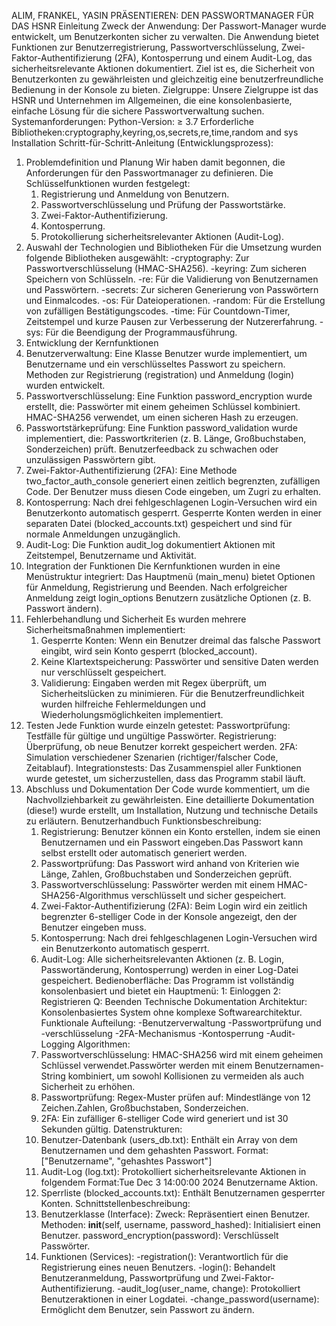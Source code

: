 ALIM, FRANKEL, YASIN PRÄSENTIEREN: DEN  PASSWORTMANAGER FÜR DAS HSNR
Einleitung
 Zweck der Anwendung:
     Der Passwort-Manager wurde entwickelt, um Benutzerkonten sicher zu verwalten. Die Anwendung bietet Funktionen zur Benutzerregistrierung, Passwortverschlüsselung, Zwei-Faktor-Authentifizierung 
    (2FA), Kontosperrung und einem Audit-Log, das sicherheitsrelevante Aktionen dokumentiert. Ziel ist 
    es, die Sicherheit von Benutzerkonten zu gewährleisten und gleichzeitig eine benutzerfreundliche 
    Bedienung in der Konsole zu bieten.
 Zielgruppe:
   Unsere Zielgruppe ist das HSNR und Unternehmen im Allgemeinen, die eine konsolenbasierte,  einfache Lösung für die sichere Passwortverwaltung suchen.
 Systemanforderungen:
   Python-Version: ≥ 3.7
 Erforderliche Bibliotheken:cryptography,keyring,os,secrets,re,time,random and sys 
Installation
 Schritt-für-Schritt-Anleitung (Entwicklungsprozess):
 1. Problemdefinition und Planung
   Wir haben damit begonnen, die Anforderungen für den Passwortmanager zu definieren.
   Die Schlüsselfunktionen wurden festgelegt:
     1. Registrierung und Anmeldung von Benutzern.
     2. Passwortverschlüsselung und Prüfung der Passwortstärke.
     3. Zwei-Faktor-Authentifizierung.
     4. Kontosperrung.
     5. Protokollierung sicherheitsrelevanter Aktionen (Audit-Log).
 2. Auswahl der Technologien und Bibliotheken
   Für die Umsetzung wurden folgende Bibliotheken ausgewählt:
     -cryptography: Zur Passwortverschlüsselung (HMAC-SHA256).
     -keyring: Zum sicheren Speichern von Schlüsseln.
     -re: Für die Validierung von Benutzernamen und Passwörtern.
     -secrets: Zur sicheren Generierung von Passwörtern und Einmalcodes.
     -os: Für Dateioperationen.
     -random: Für die Erstellung von zufälligen Bestätigungscodes.
     -time: Für Countdown-Timer, Zeitstempel und kurze Pausen zur Verbesserung der  Nutzererfahrung.
     -sys:  Für die Beendigung der Programmausführung.
 3. Entwicklung der Kernfunktionen
   1. Benutzerverwaltung:
     Eine Klasse Benutzer wurde implementiert, um Benutzername und ein verschlüsseltes Passwort zu speichern.
     Methoden zur Registrierung (registration) und Anmeldung (login) wurden entwickelt.
   2. Passwortverschlüsselung:
   Eine Funktion password_encryption wurde erstellt, die:
     Passwörter mit einem geheimen Schlüssel kombiniert.
     HMAC-SHA256 verwendet, um einen sicheren Hash zu erzeugen.
   3. Passwortstärkeprüfung:
     Eine Funktion password_validation wurde implementiert, die:
     Passwortkriterien (z. B. Länge, Großbuchstaben, Sonderzeichen) prüft.
     Benutzerfeedback zu schwachen oder unzulässigen Passwörtern gibt.
   4. Zwei-Faktor-Authentifizierung (2FA):
     Eine Methode two_factor_auth_console generiert einen zeitlich begrenzten, zufälligen Code.
     Der Benutzer muss diesen Code eingeben, um Zugri zu erhalten.
   5. Kontosperrung:
     Nach drei fehlgeschlagenen Login-Versuchen wird ein Benutzerkonto automatisch gesperrt.
     Gesperrte Konten werden in einer separaten Datei (blocked_accounts.txt) gespeichert und 
     sind für normale Anmeldungen unzugänglich.
 6. Audit-Log:
   Die Funktion audit_log dokumentiert Aktionen mit Zeitstempel, Benutzername und Aktivität.
 4. Integration der Funktionen
   Die Kernfunktionen wurden in eine Menüstruktur integriert:
     Das Hauptmenü (main_menu) bietet Optionen für Anmeldung, Registrierung und Beenden.
     Nach erfolgreicher Anmeldung zeigt login_options Benutzern zusätzliche Optionen (z. B. Passwort ändern).
 5. Fehlerbehandlung und Sicherheit
   Es wurden mehrere Sicherheitsmaßnahmen implementiert:
     1. Gesperrte Konten: Wenn ein Benutzer dreimal das falsche Passwort eingibt, wird sein Konto gesperrt (blocked_account).
     2. Keine Klartextspeicherung: Passwörter und sensitive Daten werden nur verschlüsselt gespeichert.
     3. Validierung: Eingaben werden mit Regex überprüft, um Sicherheitslücken zu minimieren.
     Für die Benutzerfreundlichkeit wurden hilfreiche Fehlermeldungen und Wiederholungsmöglichkeiten implementiert.
 6. Testen
   Jede Funktion wurde einzeln getestet:
     Passwortprüfung: Testfälle für gültige und ungültige Passwörter.
     Registrierung: Überprüfung, ob neue Benutzer korrekt gespeichert werden.
     2FA: Simulation verschiedener Szenarien (richtiger/falscher Code, Zeitablauf).
     Integrationstests: Das Zusammenspiel aller Funktionen wurde getestet, um sicherzustellen, dass das Programm stabil läuft.
 7. Abschluss und Dokumentation
   Der Code wurde kommentiert, um die Nachvollziehbarkeit zu gewährleisten.
   Eine detaillierte Dokumentation (diese!) wurde erstellt, um Installation, Nutzung und technische Details zu erläutern.
  Benutzerhandbuch
   Funktionsbeschreibung:
     1. Registrierung:
       Benutzer können ein Konto erstellen, indem sie einen Benutzernamen und ein Passwort eingeben.Das Passwort kann selbst erstellt oder automatisch generiert werden.
     2. Passwortprüfung:
       Das Passwort wird anhand von Kriterien wie Länge, Zahlen, Großbuchstaben und  Sonderzeichen geprüft.
     3. Passwortverschlüsselung:
       Passwörter werden mit einem HMAC-SHA256-Algorithmus verschlüsselt und sicher gespeichert.
     4. Zwei-Faktor-Authentifizierung (2FA):
       Beim Login wird ein zeitlich begrenzter 6-stelliger Code in der Konsole angezeigt, den der Benutzer eingeben muss.
     5. Kontosperrung:
       Nach drei fehlgeschlagenen Login-Versuchen wird ein Benutzerkonto automatisch gesperrt.
     6. Audit-Log:
       Alle sicherheitsrelevanten Aktionen (z. B. Login, Passwortänderung, Kontosperrung) werden in einer Log-Datei gespeichert.
  Bedienoberfläche:
    Das Programm ist vollständig konsolenbasiert und bietet ein Hauptmenü:
     1: Einloggen
     2: Registrieren
     Q: Beenden
  Technische Dokumentation
   Architektur:
     Konsolenbasiertes System ohne komplexe Softwarearchitektur.
   Funktionale Aufteilung:
     -Benutzerverwaltung
     -Passwortprüfung und -verschlüsselung
     -2FA-Mechanismus
     -Kontosperrung
     -Audit-Logging
   Algorithmen:
     1. Passwortverschlüsselung:
       HMAC-SHA256 wird mit einem geheimen Schlüssel verwendet.Passwörter werden mit einem Benutzernamen-String kombiniert, um sowohl Kollisionen zu vermeiden als auch Sicherheit zu erhöhen.
     2. Passwortprüfung:
       Regex-Muster prüfen auf:
         Mindestlänge von 12 Zeichen.Zahlen, Großbuchstaben, Sonderzeichen.
     3. 2FA:
       Ein zufälliger 6-stelliger Code wird generiert und ist 30 Sekunden gültig.
   Datenstrukturen:
     1. Benutzer-Datenbank (users_db.txt):
       Enthält ein Array von dem Benutzernamen und dem gehashten Passwort.
       Format: ["Benutzername", "gehashtes Passwort"]
     2. Audit-Log (log.txt): 
        Protokolliert sicherheitsrelevante Aktionen in folgendem
        Format:Tue Dec 3 14:00:00 2024     Benutzername     Aktion.
     4. Sperrliste (blocked_accounts.txt):
       Enthält Benutzernamen gesperrter Konten.
   Schnittstellenbeschreibung:
     1. Benutzerklasse (Interface):
       Zweck: Repräsentiert einen Benutzer.
       Methoden:
         __init__(self, username, password_hashed): Initialisiert einen Benutzer.
         password_encryption(password): Verschlüsselt Passwörter.
     2. Funktionen (Services):
       -registration(): Verantwortlich für die Registrierung eines neuen Benutzers.
       -login(): Behandelt Benutzeranmeldung, Passwortprüfung und Zwei-Faktor-Authentifizierung.
       -audit_log(user_name, change): Protokolliert Benutzeraktionen in einer Logdatei.
       -change_password(username): Ermöglicht dem Benutzer, sein Passwort zu ändern.
